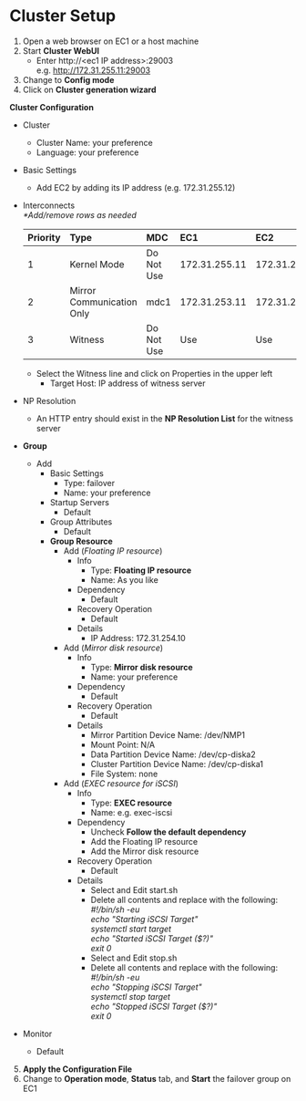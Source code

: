 # Cluster Setup
1. Open a web browser on EC1 or a host machine
2. Start **Cluster WebUI**
    - Enter http://\<ec1 IP address\>:29003    
      e.g. http://172.31.255.11:29003
3. Change to **Config mode**
4. Click on **Cluster generation wizard**    

**Cluster Configuration**
- Cluster
	- Cluster Name: your preference
	- Language: your preference
- Basic Settings
	- Add EC2 by adding its IP address (e.g. 172.31.255.12)
- Interconnects    
  *\*Add/remove rows as needed*    

    |Priority |Type |MDC |EC1 |EC2 |
    |:---------|:-------|:---|:---|:---|
    | 1 | Kernel Mode | Do Not Use | 172.31.255.11 | 172.31.255.12 |
    | 2 | Mirror Communication Only | mdc1 | 172.31.253.11 | 172.31.253.12 |
    | 3 | Witness |	Do Not Use | Use | Use |

	- Select the Witness line and click on Properties in the upper left
	    - Target Host: IP address of witness server		
- NP Resolution
	- An HTTP entry should exist in the **NP Resolution List** for the witness server
- **Group**
	- Add
		- Basic Settings
			- Type: failover
			- Name: your preference
		- Startup Servers
			- Default
		- Group Attributes
			- Default
		- **Group Resource**
			- Add (*Floating IP resource*)
				- Info
					- Type: **Floating IP resource**
					- Name: As you like
				- Dependency
					- Default
				- Recovery Operation
					- Default
				- Details
					- IP Address: 172.31.254.10
			- Add (*Mirror disk resource*)
				- Info
					- Type: **Mirror disk resource**
					- Name: your preference
				- Dependency
					- Default
				- Recovery Operation
					- Default
				- Details
					- Mirror Partition Device Name: /dev/NMP1
					- Mount Point: N/A
					- Data Partition Device Name: /dev/cp-diska2
					- Cluster Partition Device Name: /dev/cp-diska1
					- File System: none
			- Add  (*EXEC resource for iSCSI*)
				- Info
					- Type: **EXEC resource**
					- Name: e.g. exec-iscsi
				- Dependency
					- Uncheck **Follow the default dependency**
					- Add the Floating IP resource
					- Add the Mirror disk resource
				- Recovery Operation
					- Default
				- Details
					- Select and Edit start.sh
					- Delete all contents and replace with the following:    
                                          *#!/bin/sh -eu   
                                          echo "Starting iSCSI Target"   
                                          systemctl start target   
                                          echo "Started  iSCSI Target ($?)"   
                                          exit 0*     
					- Select and Edit stop.sh
					- Delete all contents and replace with the following:    
					  *#!/bin/sh -eu    
					  echo "Stopping iSCSI Target"    
					  systemctl stop target    
					  echo "Stopped  iSCSI Target ($?)"    
					  exit 0*    
- Monitor
	- Default
5. **Apply the Configuration File**
6. Change to **Operation mode**, **Status** tab, and **Start** the failover group on EC1

